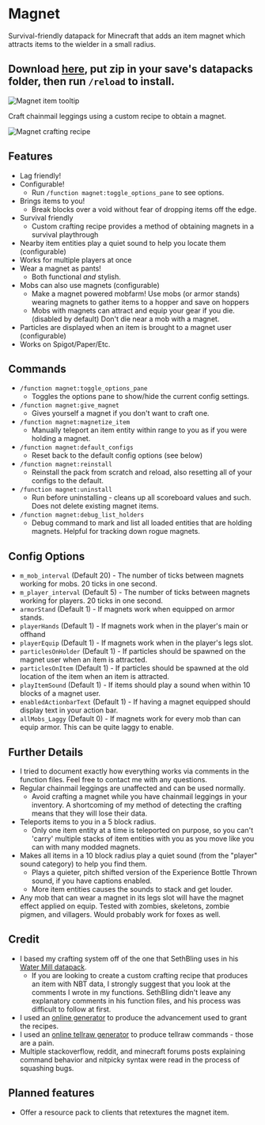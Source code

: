 # Magnet
Survival-friendly datapack for Minecraft that adds an item magnet which attracts items to the wielder in a small radius.

## Download [here](https://github.com/budak7273/magnet/releases), put zip in your save's datapacks folder, then run `/reload` to install.

![Magnet item tooltip](https://i.imgur.com/84YWGfQ.png)

Craft chainmail leggings using a custom recipe to obtain a magnet.

![Magnet crafting recipe](https://i.imgur.com/Rf1a2TE.png)

## Features
* Lag friendly!
* Configurable!
  * Run `/function magnet:toggle_options_pane` to see options.
* Brings items to you!
  * Break blocks over a void without fear of dropping items off the edge.
* Survival friendly
  * Custom crafting recipe provides a method of obtaining magnets in a survival playthrough
* Nearby item entities play a quiet sound to help you locate them (configurable)
* Works for multiple players at once
* Wear a magnet as pants!
  * Both functional _and_ stylish.
* Mobs can also use magnets (configurable)
  * Make a magnet powered mobfarm! Use mobs (or armor stands) wearing magnets to gather items to a hopper and save on hoppers
  * Mobs with magnets can attract and equip your gear if you die. (disabled by default) Don't die near a mob with a magnet.
* Particles are displayed when an item is brought to a magnet user (configurable)
* Works on Spigot/Paper/Etc.

## Commands
* `/function magnet:toggle_options_pane`
  * Toggles the options pane to show/hide the current config settings.
* `/function magnet:give_magnet`
  * Gives yourself a magnet if you don't want to craft one.
* `/function magnet:magnetize_item`
  * Manually teleport an item entity within range to you as if you were holding a magnet.
* `/function magnet:default_configs`
  * Reset back to the default config options (see below)
* `/function magnet:reinstall`
  * Reinstall the pack from scratch and reload, also resetting all of your configs to the default.
* `/function magnet:uninstall`
  * Run before uninstalling - cleans up all scoreboard values and such. Does not delete existing magnet items.
* `/function magnet:debug_list_holders`
  * Debug command to mark and list all loaded entities that are holding magnets. Helpful for tracking down rogue magnets.

## Config Options
* `m_mob_interval` (Default 20) - The number of ticks between magnets working for mobs. 20 ticks in one second.
* `m_player_interval` (Default 5) - The number of ticks between magnets working for players. 20 ticks in one second.
* `armorStand` (Default 1) - If magnets work when equipped on armor stands.
* `playerHands` (Default 1) - If magnets work when in the player's main or offhand
* `playerEquip` (Default 1) - If magnets work when in the player's legs slot.
* `particlesOnHolder` (Default 1) - If particles should be spawned on the magnet user when an item is attracted.
* `particlesOnItem` (Default 1) - If particles should be spawned at the old location of the item when an item is attracted.
* `playItemSound` (Default 1) - If items should play a sound when within 10 blocks of a magnet user.
* `enabledActionbarText` (Default 1) - If having a magnet equipped should display text in your action bar.
* `allMobs_Laggy` (Default 0) - If magnets work for every mob than can equip armor. This can be quite laggy to enable.

## Further Details
* I tried to document exactly how everything works via comments in the function files. Feel free to contact me with any questions.
* Regular chainmail leggings are unaffected and can be used normally.
  * Avoid crafting a magnet while you have chainmail leggings in your inventory. A shortcoming of my method of detecting the crafting means that they will lose their data.
* Teleports items to you in a 5 block radius.
  * Only one item entity at a time is teleported on purpose, so you can't 'carry' multiple stacks of item entities with you as you move like you can with many modded magnets.
* Makes all items in a 10 block radius play a quiet sound (from the "player" sound category) to help you find them.
  * Plays a quieter, pitch shifted version of the Experience Bottle Thrown sound, if you have captions enabled.
  * More item entities causes the sounds to stack and get louder.
* Any mob that can wear a magnet in its legs slot will have the magnet effect applied on equip. Tested with zombies, skeletons, zombie pigmen, and villagers. Would probably work for foxes as well.

## Credit
* I based my crafting system off of the one that SethBling uses in his [Water Mill datapack](https://www.youtube.com/watch?v=hG-KOFf5GbM).
  * If you are looking to create a custom crafting recipe that produces an item with NBT data, I strongly suggest that you look at the comments I wrote in my functions. SethBling didn't leave any explanatory comments in his function files, and his process was difficult to follow at first.
* I used an [online generator](https://advancements.thedestruc7i0n.ca/) to produce the advancement used to grant the recipes.
* I used an [online tellraw generator](https://minecraft.tools/en/tellraw.php) to produce tellraw commands - those are a pain.
* Multiple stackoverflow, reddit, and minecraft forums posts explaining command behavior and nitpicky syntax were read in the process of squashing bugs.

## Planned features
* Offer a resource pack to clients that retextures the magnet item.
